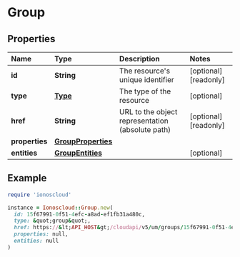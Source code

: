 # Group

## Properties

| Name | Type | Description | Notes |
| :--- | :--- | :--- | :--- |
| **id** | **String** | The resource's unique identifier | \[optional\]\[readonly\] |
| **type** | [**Type**](type.md) | The type of the resource | \[optional\] |
| **href** | **String** | URL to the object representation \(absolute path\) | \[optional\]\[readonly\] |
| **properties** | [**GroupProperties**](groupproperties.md) |  |  |
| **entities** | [**GroupEntities**](groupentities.md) |  | \[optional\] |

## Example

```ruby
require 'ionoscloud'

instance = Ionoscloud::Group.new(
  id: 15f67991-0f51-4efc-a8ad-ef1fb31a480c,
  type: &quot;group&quot;,
  href: https://&lt;API_HOST&gt;/cloudapi/v5/um/groups/15f67991-0f51-4efc-a8ad-ef1fb31a480c,
  properties: null,
  entities: null
)
```

